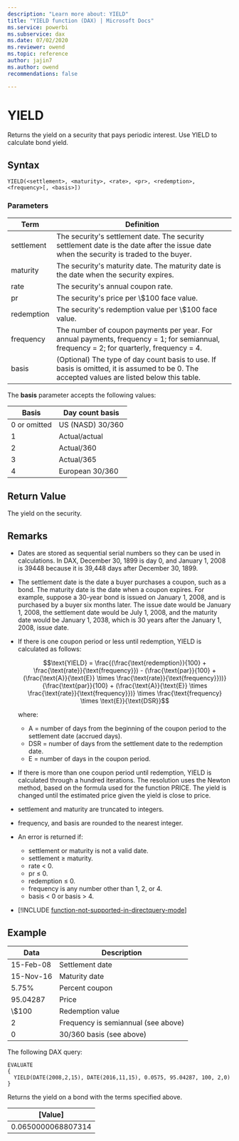 ```yaml
---
description: "Learn more about: YIELD"
title: "YIELD function (DAX) | Microsoft Docs"
ms.service: powerbi 
ms.subservice: dax
ms.date: 07/02/2020
ms.reviewer: owend
ms.topic: reference
author: jajin7
ms.author: owend 
recommendations: false

---
```


# YIELD

Returns the yield on a security that pays periodic interest. Use YIELD to calculate bond yield.

## Syntax

```dax
YIELD(<settlement>, <maturity>, <rate>, <pr>, <redemption>, <frequency>[, <basis>])
```

### Parameters

|Term|Definition|  
|--------|--------------|  
|settlement|The security's settlement date. The security settlement date is the date after the issue date when the security is traded to the buyer.|
|maturity|The security's maturity date. The maturity date is the date when the security expires.|
|rate|The security's annual coupon rate.|
|pr|The security's price per \\$100 face value.|
|redemption|The security's redemption value per \\$100 face value.|
|frequency|The number of coupon payments per year. For annual payments, frequency = 1; for semiannual, frequency = 2; for quarterly, frequency = 4.|
|basis|(Optional) The type of day count basis to use. If basis is omitted, it is assumed to be 0. The accepted values are listed below this table.|

The **basis** parameter accepts the following values:

| **Basis**    | **Day count basis** |
| ------------ | ------------------- |
| 0 or omitted | US (NASD) 30/360    |
| 1            | Actual/actual       |
| 2            | Actual/360          |
| 3            | Actual/365          |
| 4            | European 30/360     |

## Return Value

The yield on the security.

## Remarks

- Dates are stored as sequential serial numbers so they can be used in calculations. In DAX, December 30, 1899 is day 0, and January 1, 2008 is 39448 because it is 39,448 days after December 30, 1899.

- The settlement date is the date a buyer purchases a coupon, such as a bond. The maturity date is the date when a coupon expires. For example, suppose a 30-year bond is issued on January 1, 2008, and is purchased by a buyer six months later. The issue date would be January 1, 2008, the settlement date would be July 1, 2008, and the maturity date would be January 1, 2038, which is 30 years after the January 1, 2008, issue date.

- If there is one coupon period or less until redemption, YIELD is calculated as follows:

  $$\text{YIELD} = \frac{(\frac{\text{redemption}}{100} + \frac{\text{rate}}{\text{frequency}}) - (\frac{\text{par}}{100} + (\frac{\text{A}}{\text{E}} \times \frac{\text{rate}}{\text{frequency}}))}{\frac{\text{par}}{100} + (\frac{\text{A}}{\text{E}} \times \frac{\text{rate}}{\text{frequency}})} \times \frac{\text{frequency} \times \text{E}}{\text{DSR}}$$

  where:

  - $\text{A}$ = number of days from the beginning of the coupon period to the settlement date (accrued days).
  - $\text{DSR}$ = number of days from the settlement date to the redemption date.
  - $\text{E}$ = number of days in the coupon period.

- If there is more than one coupon period until redemption, YIELD is calculated through a hundred iterations. The resolution uses the Newton method, based on the formula used for the function PRICE. The yield is changed until the estimated price given the yield is close to price.

- settlement and maturity are truncated to integers.

- frequency, and basis are rounded to the nearest integer.

- An error is returned if:
  - settlement or maturity is not a valid date.
  - settlement ≥ maturity.
  - rate < 0.
  - pr ≤ 0.
  - redemption ≤ 0.
  - frequency is any number other than 1, 2, or 4.
  - basis < 0 or basis > 4.

- [!INCLUDE [function-not-supported-in-directquery-mode](includes/function-not-supported-in-directquery-mode.md)]

## Example

| **Data**  | **Description**                     |
| --------- | ----------------------------------- |
| 15-Feb-08 | Settlement date                     |
| 15-Nov-16 | Maturity date                       |
| 5.75%     | Percent coupon                      |
| 95.04287  | Price                               |
| \\$100      | Redemption value                    |
| 2         | Frequency is semiannual (see above) |
| 0         | 30/360 basis (see above)            |

The following DAX query:

```dax
EVALUATE
{
  YIELD(DATE(2008,2,15), DATE(2016,11,15), 0.0575, 95.04287, 100, 2,0)
}
```

Returns the yield on a bond with the terms specified above.

| **[Value]**      |
| ------------------ |
| 0.0650000068807314 |
